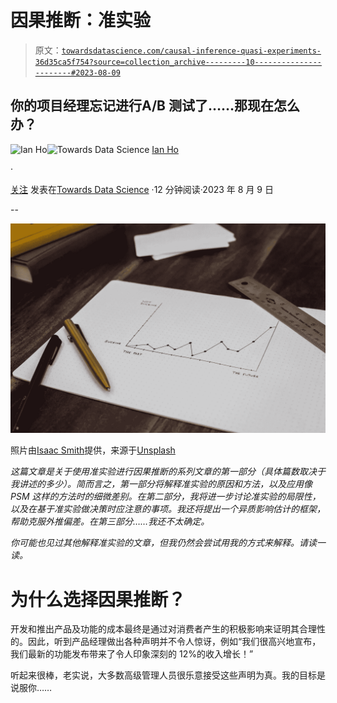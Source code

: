 # 因果推断：准实验

> 原文：[`towardsdatascience.com/causal-inference-quasi-experiments-36d35ca5f754?source=collection_archive---------10-----------------------#2023-08-09`](https://towardsdatascience.com/causal-inference-quasi-experiments-36d35ca5f754?source=collection_archive---------10-----------------------#2023-08-09)

## 你的项目经理忘记进行**A/B 测试**了……那现在怎么办？

[](https://ianhojy.medium.com/?source=post_page-----36d35ca5f754--------------------------------)![Ian Ho](https://ianhojy.medium.com/?source=post_page-----36d35ca5f754--------------------------------)[](https://towardsdatascience.com/?source=post_page-----36d35ca5f754--------------------------------)![Towards Data Science](https://towardsdatascience.com/?source=post_page-----36d35ca5f754--------------------------------) [Ian Ho](https://ianhojy.medium.com/?source=post_page-----36d35ca5f754--------------------------------)

·

[关注](https://medium.com/m/signin?actionUrl=https%3A%2F%2Fmedium.com%2F_%2Fsubscribe%2Fuser%2Fca061af8c7b7&operation=register&redirect=https%3A%2F%2Ftowardsdatascience.com%2Fcausal-inference-quasi-experiments-36d35ca5f754&user=Ian+Ho&userId=ca061af8c7b7&source=post_page-ca061af8c7b7----36d35ca5f754---------------------post_header-----------) 发表在[Towards Data Science](https://towardsdatascience.com/?source=post_page-----36d35ca5f754--------------------------------) ·12 分钟阅读·2023 年 8 月 9 日[](https://medium.com/m/signin?actionUrl=https%3A%2F%2Fmedium.com%2F_%2Fvote%2Ftowards-data-science%2F36d35ca5f754&operation=register&redirect=https%3A%2F%2Ftowardsdatascience.com%2Fcausal-inference-quasi-experiments-36d35ca5f754&user=Ian+Ho&userId=ca061af8c7b7&source=-----36d35ca5f754---------------------clap_footer-----------)

--

[](https://medium.com/m/signin?actionUrl=https%3A%2F%2Fmedium.com%2F_%2Fbookmark%2Fp%2F36d35ca5f754&operation=register&redirect=https%3A%2F%2Ftowardsdatascience.com%2Fcausal-inference-quasi-experiments-36d35ca5f754&source=-----36d35ca5f754---------------------bookmark_footer-----------)![](img/a4b772f76b325ef375d908ed308e86ca.png)

照片由[Isaac Smith](https://unsplash.com/@isaacmsmith?utm_source=medium&utm_medium=referral)提供，来源于[Unsplash](https://unsplash.com/?utm_source=medium&utm_medium=referral)

*这篇文章是关于使用准实验进行因果推断的系列文章的第一部分（具体篇数取决于我讲述的多少）。简而言之，第一部分将解释准实验的原因和方法，以及应用像 PSM 这样的方法时的细微差别。在第二部分，我将进一步讨论准实验的局限性，以及在基于准实验做决策时应注意的事项。我还将提出一个异质影响估计的框架，帮助克服外推偏差。在第三部分……我还不太确定。*

*你可能也见过其他解释准实验的文章，但我仍然会尝试用我的方式来解释。请读一读。*

# 为什么选择因果推断？

开发和推出产品及功能的成本最终是通过对消费者产生的积极影响来证明其合理性的。因此，听到产品经理做出各种声明并不令人惊讶，例如“我们很高兴地宣布，我们最新的功能发布带来了令人印象深刻的 12%的收入增长！”

听起来很棒，老实说，大多数高级管理人员很乐意接受这些声明为真。我的目标是说服你……
